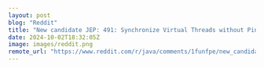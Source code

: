 ```yaml
---
layout: post
blog: "Reddit"
title: "New candidate JEP: 491: Synchronize Virtual Threads without Pinning"
date: 2024-10-02T18:32:05Z
image: images/reddit.png
remote_url: "https://www.reddit.com/r/java/comments/1funfpe/new_candidate_jep_491_synchronize_virtual_threads/"
---
```

